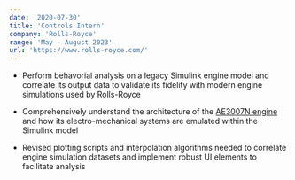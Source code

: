 ```yaml
---
date: '2020-07-30'
title: 'Controls Intern'
company: 'Rolls-Royce'
range: 'May - August 2023'
url: 'https://www.rolls-royce.com/'
---
```


- Perform behavorial analysis on a legacy Simulink engine model and correlate its output data to validate its fidelity with modern engine simulations used by Rolls-Royce

- Comprehensively understand the architecture of the [AE3007N engine](https://www.rolls-royce.com/products-and-services/civil-aerospace/business-aviation/ae-3007.aspx#section-technology) and how its electro-mechanical systems are emulated within the Simulink model

- Revised plotting scripts and interpolation algorithms needed to correlate engine simulation datasets and implement robust UI elements to facilitate analysis
